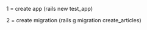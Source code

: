 
 1 = create app  (rails new test_app)

 2 = create migration (rails g migration create_articles)

 